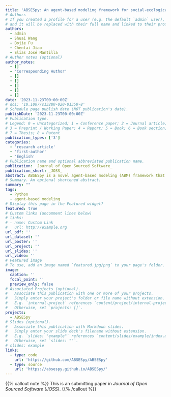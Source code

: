 ```yaml
---
title: 'ABSESpy: An agent-based modeling framework for social-ecological systems'
# Authors
# If you created a profile for a user (e.g. the default `admin` user), write the username (folder name) here
# and it will be replaced with their full name and linked to their profile.
authors:
  - admin
  - Shuai Wang
  - Bojie Fu
  - Chentai Jiao
  - Elías José Mantilla
# Author notes (optional)
author_notes:
  - []
  - 'Correspoonding Author'
  - []
  - []
  - []
  - []
  - []
date: '2023-11-23T00:00:00Z'
# doi: '10.1007/s13280-020-01350-8'
# Schedule page publish date (NOT publication's date).
publishDate: '2023-11-23T00:00:00Z'
# Publication type.
# Legend: 0 = Uncategorized; 1 = Conference paper; 2 = Journal article;
# 3 = Preprint / Working Paper; 4 = Report; 5 = Book; 6 = Book section;
# 7 = Thesis; 8 = Patent
publication_types: ['3']
categories:
  - 'research article'
  - 'first-author'
  - 'English'
# Publication name and optional abbreviated publication name.
publication: _Journal of Open Sourced Software_
publication_short: _JOSS_
abstract: ABSESpy is a novel agent-based modeling (ABM) framework that enhances socio-ecological systems (SES) research fidelity. Addressing critical needs in SES study, such as complex decision-making, scaling, and data integration, it features a Branch-Leaf architecture for clear separation and integration of human and natural subsystems, promoting replicability and model coupling. `ABSESpy` also supports modeling human behavior through well-recognized workflows of perception, decision-making definitions, and responses. Moreover, it advances real-world modeling with multiple time operating modes, accommodating the diverse temporal scales of SES phenomena and integrating time-sensitive event simulations. These innovations position `ABSESpy` as a crucial tool in addressing current gaps in SES research, fostering more ABMs for real-world SES issues.
# Summary. An optional shortened abstract.
summary: ""
tags:
  - Python
  - agent-based modeling
# Display this page in the Featured widget?
featured: true
# Custom links (uncomment lines below)
# links:
# - name: Custom Link
#   url: http://example.org
url_pdf: ''
url_dataset: ''
url_poster: ''
url_project: ''
url_slides: ''
url_video: ''
# Featured image
# To use, add an image named `featured.jpg/png` to your page's folder.
image:
  caption: ''
  focal_point: ''
  preview_only: false
# Associated Projects (optional).
#   Associate this publication with one or more of your projects.
#   Simply enter your project's folder or file name without extension.
#   E.g. `internal-project` references `content/project/internal-project/index.md`.
#   Otherwise, set `projects: []`.
projects:
  - ABSESpy
# Slides (optional).
#   Associate this publication with Markdown slides.
#   Simply enter your slide deck's filename without extension.
#   E.g. `slides: "example"` references `content/slides/example/index.md`.
#   Otherwise, set `slides: ""`.
# slides: example
links:
  - type: code
    url: 'https://github.com/ABSESpy/ABSESpy'
  - type: source
    url: 'https://absespy.github.io/ABSESpy/'
---
```


{{% callout note %}}
This is an submitting paper in _Journal of Open Sourced Software (JOSS)_.
{{% /callout %}}
